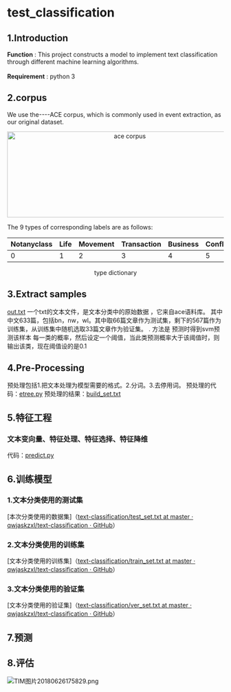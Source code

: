 # test_classification
## 1.Introduction
   **Function** : This project constructs a model to implement text classification through different machine learning algorithms.<br><br>
   **Requirement** : python 3

## 2.corpus
  We use the----ACE corpus, which is commonly used in event extraction, as our original dataset.
<div align=center><img width="554.8" height="200" src="https://github.com/qwjaskzxl/event_classification/blob/master/image/ace%20corpus.png" alt="ace corpus"/></div>

The 9 types of corresponding labels are as follows:

|Notanyclass|	Life|Movement|Transaction|Business|Conflict|Contact	|Personnel|Justice|
| - |-| -|-|-|-|-|-|-|
|0|1|2|3|4|5|6|7|8|
<center>type dictionary</center>
   
## 3.Extract samples
[out.txt](:storage\3cb00c28-f19b-4703-bfdb-baa843b33176\ec4b2bcc.txt) 一个txt的文本文件，是文本分类中的原始数据 ，它来自ace语料库。
   其中中文633篇，包括bn，nw，wl。其中取66篇文章作为测试集，剩下的567篇作为训练集，从训练集中随机选取33篇文章作为验证集。
   .
    方法是 预测时得到svm预测该样本 每一类的概率，然后设定一个阈值，当此类预测概率大于该阈值时，则输出该类，现在阈值设的是0.1
    
## 4.Pre-Processing
  预处理包括1.把文本处理为模型需要的格式。2.分词。3.去停用词。
  预处理的代码：[etree.py](:storage\7baa3ef0-d75e-4c64-bedc-f451dda79824\43150200.py)
  预处理的结果：[build_set.txt](:storage\3cb00c28-f19b-4703-bfdb-baa843b33176\cad4251d.txt)

## 5.特征工程
### 文本变向量、特征处理、特征选择、特征降维
代码：[predict.py](:storage\7baa3ef0-d75e-4c64-bedc-f451dda79824\f95c4f76.py)


## 6.训练模型

### 1.文本分类使用的测试集
 [本次分类使用的数据集]（[text-classification/test_set.txt at master · qwjaskzxl/text-classification · GitHub](https://github.com/qwjaskzxl/text-classification/blob/master/samples/test_set.txt)）
 ### 2.文本分类使用的训练集
 [文本分类使用的训练集]（[text-classification/train_set.txt at master · qwjaskzxl/text-classification · GitHub](https://github.com/qwjaskzxl/text-classification/blob/master/samples/train_set.txt)）
### 3.文本分类使用的验证集
[文本分类使用的验证集]（[text-classification/ver_set.txt at master · qwjaskzxl/text-classification · GitHub](https://github.com/qwjaskzxl/text-classification/blob/master/samples/ver_set.txt)）
## 7.预测

## 8.评估
![TIM图片20180626175829.png](:storage\7baa3ef0-d75e-4c64-bedc-f451dda79824\93573a8f.png)

